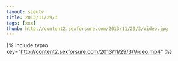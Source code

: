 ```yaml
--- 
layout: sieutv
title: 2013/11/29/3
tags: [xxx]
thumb: http://content2.sexforsure.com/2013/11/29/3/Video.jpg
---
```

{% include tvpro key="http://content2.sexforsure.com/2013/11/29/3/Video.mp4" %} 
